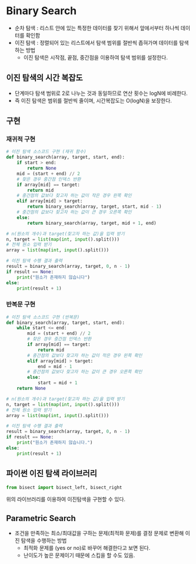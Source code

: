 # Binary Search
- 순차 탐색 : 리스트 안에 있는 특정한 데이터를 찾기 위해서 앞에서부터 하나씩 데이터를 확인함
- 이진 탐색 : 정렬되어 있는 리스트에서 탐색 범위를 절반씩 좁혀가며 데이터를 탐색하는 방법
    - 이진 탐색은 시작점, 끝점, 중간점을 이용하여 탐색 범위를 설정한다.

## 이진 탐색의 시간 복잡도
- 단계마다 탐색 범위로 2로 나누는 것과 동일하므로 연산 횟수는 logN에 비례한다.
- 즉 이진 탐색은 범위를 절반씩 줄이며, 시간복잡도는 O(logN)을 보장한다.

## 구현

### 재귀적 구현 
```python
# 이진 탐색 소스코드 구현 (재귀 함수)
def binary_search(array, target, start, end):
    if start > end:
        return None
    mid = (start + end) // 2
    # 찾은 경우 중간점 인덱스 반환
    if array[mid] == target:
        return mid
    # 중간점의 값보다 찾고자 하는 값이 작은 경우 왼쪽 확인
    elif array[mid] > target:
        return binary_search(array, target, start, mid - 1)
    # 중간점의 값보다 찾고자 하는 값이 큰 경우 오른쪽 확인
    else:
        return binary_search(array, target, mid + 1, end)

# n(원소의 개수)과 target(찾고자 하는 값)을 입력 받기
n, target = list(map(int, input().split()))
# 전체 원소 입력 받기
array = list(map(int, input().split()))

# 이진 탐색 수행 결과 출력
result = binary_search(array, target, 0, n - 1)
if result == None:
    print("원소가 존재하지 않습니다")
else:
    print(result + 1)
```
### 반복문 구현
```python
# 이진 탐색 소스코드 구현 (반복문)
def binary_search(array, target, start, end):
    while start <= end:
        mid = (start + end) // 2
        # 찾은 경우 중간점 인덱스 반환
        if array[mid] == target:
            return mid
        # 중간점의 값보다 찾고자 하는 값이 작은 경우 왼쪽 확인
        elif array[mid] > target:
            end = mid - 1
        # 중간점의 값보다 찾고자 하는 값이 큰 경우 오른쪽 확인
        else:
            start = mid + 1
    return None

# n(원소의 개수)과 target(찾고자 하는 값)을 입력 받기
n, target = list(map(int, input().split()))
# 전체 원소 입력 받기
array = list(map(int, input().split()))

# 이진 탐색 수행 결과 출력
result = binary_search(array, target, 0, n - 1)
if result == None:
    print("원소가 존재하지 않습니다.")
else:
    print(result + 1)
```

## 파이썬 이진 탐색 라이브러리
```python
from bisect import bisect_left, bisect_right
```
위의 라이브러리를 이용하여 이진탐색을 구현할 수 있다.

## Parametric Search
- 조건을 만족하는 최소/최대값을 구하는 문제(최적화 문제)를 결정 문제로 변환해 이진 탐색을 수행하는 방법
    - 최적화 문제를 (yes or no)로 바꾸어 해결한다고 보면 된다.
    - 난이도가 높은 문제이기 때문에 스킵을 할 수도 있음.
